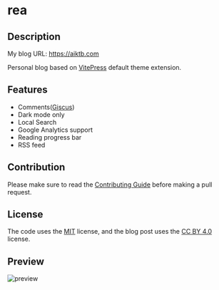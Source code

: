 # rea

## Description

My blog URL: https://aiktb.com

Personal blog based on [VitePress](https://vitepress.dev/) default theme extension.

## Features

- Comments([Giscus](https://giscus.app/))
- Dark mode only
- Local Search
- Google Analytics support
- Reading progress bar
- RSS feed

## Contribution

Please make sure to read the [Contributing Guide](https://github.com/aiktb/Rea/blob/main/.github/CONTRIBUTING.md) before making a pull request.

## License

The code uses the [MIT](https://github.com/aiktb/Rea/blob/main/LICENSE) license, and the blog post uses the [CC BY 4.0](https://creativecommons.org/licenses/by/4.0/) license.

## Preview

![preview](https://s2.loli.net/2023/07/18/lRfr6Wteka4CwFP.webp)
